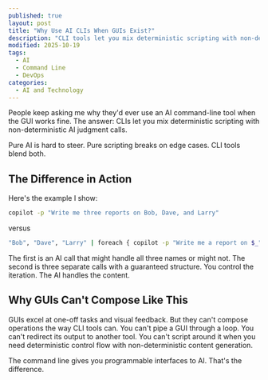 ```yaml
---
published: true
layout: post
title: "Why Use AI CLIs When GUIs Exist?"
description: "CLI tools let you mix deterministic scripting with non-deterministic AI judgment—composable control that GUIs can't match."
modified: 2025-10-19
tags:
  - AI
  - Command Line
  - DevOps
categories:
  - AI and Technology
---
```


People keep asking me why they'd ever use an AI command-line tool when the GUI works fine. The answer: CLIs let you mix deterministic scripting with non-deterministic AI judgment calls.

Pure AI is hard to steer. Pure scripting breaks on edge cases. CLI tools blend both.

## The Difference in Action

Here's the example I show:

```bash
copilot -p "Write me three reports on Bob, Dave, and Larry"
```

versus

```bash
"Bob", "Dave", "Larry" | foreach { copilot -p "Write me a report on $_" }
```

The first is an AI call that might handle all three names or might not. The second is three separate calls with a guaranteed structure. You control the iteration. The AI handles the content.

## Why GUIs Can't Compose Like This

GUIs excel at one-off tasks and visual feedback. But they can't compose operations the way CLI tools can. You can't pipe a GUI through a loop. You can't redirect its output to another tool. You can't script around it when you need deterministic control flow with non-deterministic content generation.

The command line gives you programmable interfaces to AI. That's the difference.
